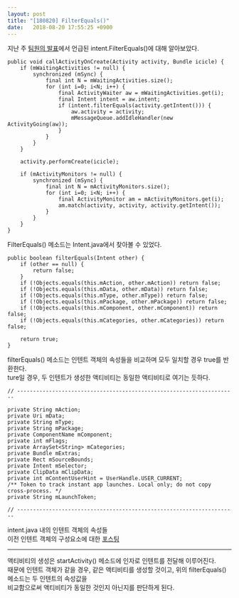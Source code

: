 ```yaml
---
layout: post
title: "[180820] FilterEquals()"
date:   2018-08-20 17:55:25 +0900
---
```


지난 주 <a href="https://sjyoo1699.github.io/jekyll/update/2018/08/12/WHERE-TO-RUN-THE-ACTIVITY-06.html">팀원의 발표</a>에서 언급된 intent.FilterEquals()에 대해 알아보았다.

~~~
public void callActivityOnCreate(Activity activity, Bundle icicle) {
    if (mWaitingActivities != null) {
        synchronized (mSync) {
            final int N = mWaitingActivities.size();
            for (int i=0; i<N; i++) {
                final ActivityWaiter aw = mWaitingActivities.get(i);
                final Intent intent = aw.intent;
                if (intent.filterEquals(activity.getIntent())) {
                    aw.activity = activity;
                    mMessageQueue.addIdleHandler(new ActivityGoing(aw));
                }
            }
        }
    }

    activity.performCreate(icicle);

    if (mActivityMonitors != null) {
        synchronized (mSync) {
            final int N = mActivityMonitors.size();
            for (int i=0; i<N; i++) {
                final ActivityMonitor am = mActivityMonitors.get(i);
                am.match(activity, activity, activity.getIntent());
            }
        }
    }
}
~~~

FilterEquals() 메소드는 Intent.java에서 찾아볼 수 있었다.

~~~
public boolean filterEquals(Intent other) {
    if (other == null) {
        return false;
    }
    if (!Objects.equals(this.mAction, other.mAction)) return false;
    if (!Objects.equals(this.mData, other.mData)) return false;
    if (!Objects.equals(this.mType, other.mType)) return false;
    if (!Objects.equals(this.mPackage, other.mPackage)) return false;
    if (!Objects.equals(this.mComponent, other.mComponent)) return false;
    if (!Objects.equals(this.mCategories, other.mCategories)) return false;

    return true;
}
~~~

filterEquals() 메소드는 인텐트 객체의 속성들을 비교하며 모두 일치할 경우 true를 반환한다.<br>
ture일 경우, 두 인텐트가 생성한 액티비티는 동일한 액티비티로 여기는 듯하다.

~~~
// ---------------------------------------------------------------------

private String mAction;
private Uri mData;
private String mType;
private String mPackage;
private ComponentName mComponent;
private int mFlags;
private ArraySet<String> mCategories;
private Bundle mExtras;
private Rect mSourceBounds;
private Intent mSelector;
private ClipData mClipData;
private int mContentUserHint = UserHandle.USER_CURRENT;
/** Token to track instant app launches. Local only; do not copy cross-process. */
private String mLaunchToken;

// ---------------------------------------------------------------------
~~~

intent.java 내의 인텐트 객체의 속성들<br>
이전 인텐트 객체의 구성요소에 대한 <a href="https://dhfkfl1.github.io/dhfkfl1.github.io/2018/07/03/Android-_Intent.html">포스팅</a>

---

액티비티의 생성은 startActivity() 메소드에 인자로 인텐트를 전달해 이루어진다.<br>
때문에 인텐트 객체가 같을 경우, 같은 액티비티를 생성할 것이고, 위의 filterEquals() 메소드는 두 인텐트의 속성값을<br>
비교함으로써 액티비티가 동일한 것인지 아닌지를 판단하게 된다.
